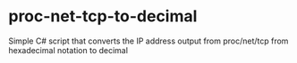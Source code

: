 # proc-net-tcp-to-decimal
Simple C# script that converts the IP address output from proc/net/tcp from hexadecimal notation to decimal
